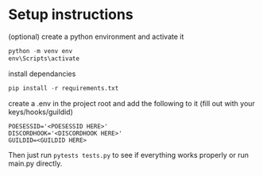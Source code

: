 # Setup instructions

(optional) create a python environment and activate it

```python
python -m venv env
env\Scripts\activate
```

install dependancies

```python
pip install -r requirements.txt
```

create a .env in the project root and add the following to it (fill out <AREAS> with your keys/hooks/guildid)

```
POESESSID='<POESESSID HERE>'
DISCORDHOOK='<DISCORDHOOK HERE>'
GUILDID=<GUILDID HERE>
```

Then just run `pytests tests.py` to see if everything works properly or run main.py directly.